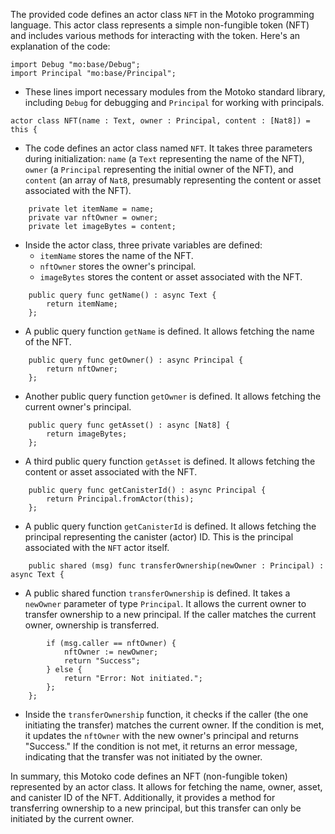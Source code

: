The provided code defines an actor class `NFT` in the Motoko programming language. This actor class represents a simple non-fungible token (NFT) and includes various methods for interacting with the token. Here's an explanation of the code:

```motoko
import Debug "mo:base/Debug";
import Principal "mo:base/Principal";
```

- These lines import necessary modules from the Motoko standard library, including `Debug` for debugging and `Principal` for working with principals.

```motoko
actor class NFT(name : Text, owner : Principal, content : [Nat8]) = this {
```

- The code defines an actor class named `NFT`. It takes three parameters during initialization: `name` (a `Text` representing the name of the NFT), `owner` (a `Principal` representing the initial owner of the NFT), and `content` (an array of `Nat8`, presumably representing the content or asset associated with the NFT).

```motoko
    private let itemName = name;
    private var nftOwner = owner;
    private let imageBytes = content;
```

- Inside the actor class, three private variables are defined:
  - `itemName` stores the name of the NFT.
  - `nftOwner` stores the owner's principal.
  - `imageBytes` stores the content or asset associated with the NFT.

```motoko
    public query func getName() : async Text {
        return itemName;
    };
```

- A public query function `getName` is defined. It allows fetching the name of the NFT.

```motoko
    public query func getOwner() : async Principal {
        return nftOwner;
    };
```

- Another public query function `getOwner` is defined. It allows fetching the current owner's principal.

```motoko
    public query func getAsset() : async [Nat8] {
        return imageBytes;
    };
```

- A third public query function `getAsset` is defined. It allows fetching the content or asset associated with the NFT.

```motoko
    public query func getCanisterId() : async Principal {
        return Principal.fromActor(this);
    };
```

- A public query function `getCanisterId` is defined. It allows fetching the principal representing the canister (actor) ID. This is the principal associated with the `NFT` actor itself.

```motoko
    public shared (msg) func transferOwnership(newOwner : Principal) : async Text {
```

- A public shared function `transferOwnership` is defined. It takes a `newOwner` parameter of type `Principal`. It allows the current owner to transfer ownership to a new principal. If the caller matches the current owner, ownership is transferred.

```motoko
        if (msg.caller == nftOwner) {
            nftOwner := newOwner;
            return "Success";
        } else {
            return "Error: Not initiated.";
        };
    };
```

- Inside the `transferOwnership` function, it checks if the caller (the one initiating the transfer) matches the current owner. If the condition is met, it updates the `nftOwner` with the new owner's principal and returns "Success." If the condition is not met, it returns an error message, indicating that the transfer was not initiated by the owner.

In summary, this Motoko code defines an NFT (non-fungible token) represented by an actor class. It allows for fetching the name, owner, asset, and canister ID of the NFT. Additionally, it provides a method for transferring ownership to a new principal, but this transfer can only be initiated by the current owner.